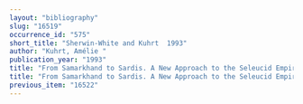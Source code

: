 ```yaml
---
layout: "bibliography"
slug: "16519"
occurrence_id: "575"
short_title: "Sherwin-White and Kuhrt  1993"
author: "Kuhrt, Amélie "
publication_year: "1993"
title: "From Samarkhand to Sardis. A New Approach to the Seleucid Empire"
title: "From Samarkhand to Sardis. A New Approach to the Seleucid Empire"
previous_item: "16522"
---
```

